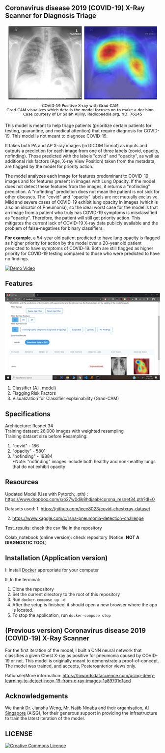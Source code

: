 ## Coronavirus disease 2019 (COVID-19) X-Ray Scanner for Diagnosis Triage
<img src="images/sample.png">

This model is meant to help triage patients (prioritize certain patients for testing, quarantine, and medical attention)
that require diagnosis for COVID-19. This model is not meant to diagnose COVID-19.

It takes both PA and AP X-ray images (in DICOM format) as inputs and outputs a prediction for each image from one
of three labels (covid, opacity, nofinding). Those predicted with the labels "covid" and "opacity", as well as additional risk factors (Age, X-ray View Position) taken from the metadata, are flagged by the model for priority action.

The model analyzes each image for features predominant to COVID-19 images and for features present in images with Lung Opacity. If the model does not detect these features from the images, it returns a "nofinding" prediction. A "nofinding" prediction does not mean the patient is not sick for other diseases. The "covid" and "opacity" labels are not mutually exclusive. Mild and severe cases of COVID-19 exhibit lung opacity in images (which is also an idicator of Pneumonia), so the ideal worst case for the model is that an image from a patient who truly has COVID-19 symptoms is misclassified as "opacity". Therefore, the patient will still get priority action. This mitigates the current lack of COVID-19 X-ray data publicly available and the problem of false-negatives for binary classifiers.

**For example**, a 54-year old patient predicted to have lung opacity is flagged as higher priority for action by the model over a 20-year old patient predicted to have symptoms of COVID-19. Both are still flagged as higher priority for COVID-19 testing compared to those who were predicted to have no findings.

[![Demo Video](http://img.youtube.com/vi/NSQoiGwCB80/0.jpg)](https://www.youtube.com/watch?v=NSQoiGwCB80)

## Features

<img src="images/app%20screenshot.png">

1. Classifier (A.I. model) <br/>
2. Flagging Risk Factors <br/>
3. Visualization for Classifier explainability (Grad-CAM) <br/>

## Specifications
Architecture: Resnet 34 <br/>
Training dataset: 26,000 images with weighted resampling <br/>
Training dataset size before Resampling: <br/>
1. "covid" - 186 <br/>
2. "opacity" - 5801 <br/>
3. "nofinding" - 19884 <br/>
*Note: "nofinding" images include both healthy and non-healthy lungs that do not exhibit opacity

## Resources
Updated Model (Use with Pytorch; .pth) : https://www.dropbox.com/s/o27w0dik8hdjaab/corona_resnet34.pth?dl=0 <br/>

Datasets used: 1. https://github.com/ieee8023/covid-chestxray-dataset <br/>

2. https://www.kaggle.com/c/rsna-pneumonia-detection-challenge <br/>

Test_results: check the csv file in the repository <br/>

Colab_notebook (online version): check repository (Notice: <strong>NOT A DIAGNOSTIC TOOL</strong>) <br/>

## Installation (Application version)

I: Install [Docker](https://docs.docker.com/get-docker/) appropriate for your computer

II. In the terminal:

1. Clone the repository
2. Set the current directory to the root of this repository
3. Run ``` docker-compose up -d ``` 
4. After the setup is finished, it should open a new browser where the app is located.
5. To stop the application, run ``` docker-compose stop ```

## (Previous version) Coronavirus disease 2019 (COVID-19) X-Ray Scanner 
For the first iteration of the model, I built a CNN neural network that classifies a given Chest X-ray as positive for pneumonia caused by COVID-19 or not. This model is originally meant to demonstrate a proof-of-concept. The model was trained, and accepts, Posteroanterior views only. 

Rationale/More information: https://towardsdatascience.com/using-deep-learning-to-detect-ncov-19-from-x-ray-images-1a89701d1acd<br/>

## Acknowledgements

We thank Dr. Jianshu Weng, Mr. Najib Ninaba and their organisation, [AI Singapore](http://www.aisingapore.org/) (AISG), for their generous support in providing the infrastructure to train the latest iteration of the model.

## LICENSE
<a rel="license" href="https://opensource.org/licenses/MIT"><img alt="Creative Commons Licence" style="border-width:0" src="https://upload.wikimedia.org/wikipedia/commons/thumb/0/0c/MIT_logo.svg/220px-MIT_logo.svg.png" /></a>
